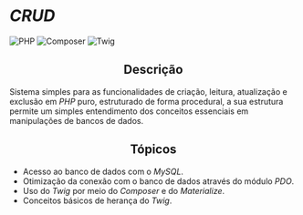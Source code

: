 # *CRUD*

![PHP](https://img.shields.io/badge/php-%5E7.4.9-blue.svg) ![Composer](https://img.shields.io/badge/composer-%5E1.10.12-yellowgreen.svg) ![Twig](https://img.shields.io/badge/twig-%5E3.0-green.svg)

<h2 align="center"><strong>Descrição</strong></h2>

Sistema simples para as funcionalidades de criação, leitura, atualização e exclusão em *PHP* puro, estruturado de forma procedural, a sua estrutura permite um simples entendimento dos conceitos essenciais em manipulações de bancos de dados.

<h2 align="center"><strong>Tópicos</strong></h2>

- Acesso ao banco de dados com o *MySQL*.
- Otimização da conexão com o banco de dados através do módulo *PDO*.
- Uso do *Twig* por meio do *Composer* e do *Materialize*.
- Conceitos básicos de herança do *Twig*.